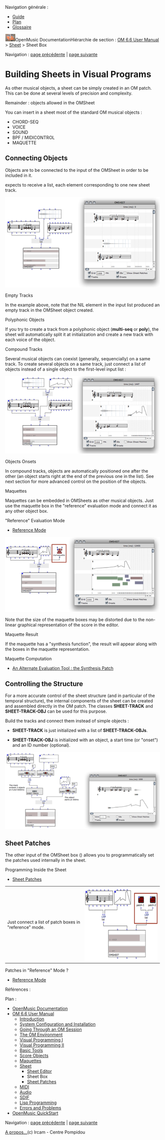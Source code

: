 <div id="tplf" class="tplPage">

<div id="tplh">

<span class="hidden">Navigation générale : </span>

  - [<span>Guide</span>](OM-Documentation.md)
  - [<span>Plan</span>](OM-Documentation_1.md)
  - [<span>Glossaire</span>](OM-Documentation_2.md)

</div>

<div id="tplt">

![empty.gif](../tplRes/page/empty.gif)![logoom1.png](../res/logoom1.png)<span class="tplTi">OpenMusic
Documentation</span><span class="sw_outStack_navRoot"><span class="hidden">Hiérarchie
de section : </span>[<span>OM 6.6 User
Manual</span>](OM-User-Manual.md)<span class="stkSep"> \>
</span>[<span>Sheet</span>](Sheet.md)<span class="stkSep"> \>
</span><span class="stkSel_yes"><span>Sheet Box</span></span></span>

</div>

<div class="tplNav">

<span class="hidden">Navigation : </span>[<span>page
précédente</span>](Sheet-Editor.md "page précédente(Sheet Editor)")<span class="hidden">
| </span>[<span>page
suivante</span>](Sheet-Patch.md "page suivante(Sheet Patches)")

</div>

<div id="tplc" class="tplc_out_yes">

<div style="text-align: center;">



</div>

<div class="headCo">

# <span>Building Sheets in Visual Programs</span>

<div class="headCo_co">

<div>

<div class="infobloc">

<div class="txt">

As other musical objects, a sheet can be simply created in an OM patch.
This can be done at several levels of precision and complexity.

</div>

</div>

<div class="bloc complement">

<div class="bloc_ti complement_ti">

<span>Remainder : objects allowed in the OMSheet</span>

</div>

<div class="txt">

You can insert in a sheet most of the standard OM musical objects :

  - <span>CHORD-SEQ</span>
  - <span>VOICE</span>
  - <span>SOUND</span>
  - <span>BPF / MIDICONTROL</span>
  - <span>MAQUETTE</span>

</div>

</div>

<div class="part">

## <span>Connecting Objects</span>

<div class="part_co">

<div class="infobloc">

<div class="txt">

Objects are to be connected to the input of the OMSheet in order to be
included in it.

expects to receive a list, each element corresponding to one new sheet
track.

</div>

<div class="caption">

<div class="caption_co">

[![make-sheet\_1.png](../res/make-sheet_1.png)](../res/make-sheet.png "Cliquez pour agrandir")

</div>

</div>

</div>

<div class="bloc note">

<div class="bloc_ti note_ti">

<span>Empty Tracks</span>

</div>

<div class="txt">

In the example above, note that the NIL element in the input list
produced an empty track in the OMSheet object created.

</div>

</div>

<div class="bloc complement">

<div class="bloc_ti complement_ti">

<span>Polyphonic Objects</span>

</div>

<div class="txt">

If you try to create a track from a polyphonic object (**multi-seq** or
**poly**), the sheet will automatically split it at initialization and
create a new track with each voice of the object.

</div>

</div>

<div class="infobloc">

<div class="infobloc_ti">

<span>Compound Tracks</span>

</div>

<div class="txt">

Several musical objects can coexist (generally, sequencially) on a same
track. To create several objects on a same track, just connect a list of
objects instead of a single object to the first-level input list :

</div>

<div class="caption">

<div class="caption_co">

[![make-sheet-2\_1.png](../res/make-sheet-2_1.png)](../res/make-sheet-2.png "Cliquez pour agrandir")

</div>

</div>

</div>

<div class="bloc note">

<div class="bloc_ti note_ti">

<span>Objects Onsets</span>

</div>

<div class="txt">

In compound tracks, objects are automatically positioned one after the
other (an object starts right at the end of the previous one in the
list). See next section for more advanced control on the position of the
objects.

</div>

</div>

<div class="bloc complement">

<div class="bloc_ti complement_ti">

<span>Maquettes</span>

</div>

<div class="txt">

Maquettes can be embedded in OMSheets as other musical objects. Just use
the maquette box in the "reference" evaluation mode and connect it as
any other object box.

</div>

<div class="linkSet">

<div class="linkSet_ti">

<span>"Reference" Evaluation Mode</span>

</div>

<div class="linkUL">

  - [<span>Reference Mode</span>](RefMode.md)

</div>

</div>

<div class="caption">

<div class="caption_co">

[![sheet-maq\_1.png](../res/sheet-maq_1.png)](../res/sheet-maq.png "Cliquez pour agrandir")

</div>

</div>

<div class="txt">

Note that the size of the maquette boxes may be distorted due to the
non-linear graphical representation of the score in the editor.

</div>

</div>

<div class="bloc complement">

<div class="bloc_ti complement_ti">

<span>Maquette Result</span>

</div>

<div class="txt">

If the maquette has a "synthesis function", the result will appear along
with the boxes in the maquette representation.

</div>

<div class="linkSet">

<div class="linkSet_ti">

<span>Maquette Computation</span>

</div>

<div class="linkUL">

  - [<span>An Alternate Evaluation Tool : the Synthesis
    Patch</span>](Synthpatchprog.md)

</div>

</div>

</div>

</div>

</div>

<div class="part">

## <span>Controlling the Structure</span>

<div class="part_co">

<div class="infobloc">

<div class="txt">

For a more accurate control of the sheet structure (and in particular of
the temporal structure), the internal components of the sheet can be
created and assembled directly in the OM patch. The classes
**SHEET-TRACK** and **SHEET-TRACK-OBJ** can be used for this purpose.

Build the tracks and connect them instead of simple objects :

  - **SHEET-TRACK** is just initialized with a list of
    **SHEET-TRACK-OBJs**.

  - **SHEET-TRACK-OBJ** is initialized with an object, a start time (or
    "onset") and an ID number (optional).

</div>

<div class="caption">

<div class="caption_co">

[![sheet-track-objs\_1.png](../res/sheet-track-objs_1.png)](../res/sheet-track-objs.png "Cliquez pour agrandir")

</div>

</div>

</div>

</div>

</div>

<div class="part">

## <span>Sheet Patches</span>

<div class="part_co">

<div class="infobloc">

<div class="txt">

The other input of the OMSheet box () allows you to programmatically set
the patches used internally in the sheet.

</div>

<div class="linkSet">

<div class="linkSet_ti">

<span>Programming Inside the Sheet</span>

</div>

<div class="linkUL">

  - [<span>Sheet Patches</span>](Sheet-Patch.md)

</div>

</div>

<div class="txtRes">

<table>
<colgroup>
<col style="width: 50%" />
<col style="width: 50%" />
</colgroup>
<tbody>
<tr class="odd">
<td><div class="dk_txtRes_txt txt">
<p>Just connect a list of patch boxes in "reference" mode.</p>
</div></td>
<td><div class="caption">
<div class="caption_co">
<a href="../res/sheet-patch-box.png" class="overLnk" title="Cliquez pour agrandir"><img src="../res/sheet-patch-box_1.png" width="300" height="241" alt="sheet-patch-box_1.png" /></a>
</div>
</div></td>
</tr>
</tbody>
</table>

</div>

<div class="linkSet">

<div class="linkSet_ti">

<span>Patches in "Reference" Mode ?</span>

</div>

<div class="linkUL">

  - [<span>Reference Mode</span>](RefMode.md)

</div>

</div>

</div>

</div>

</div>

</div>

</div>

</div>

<span class="hidden">Références : </span>

</div>

<div id="tplo" class="tplo_out_yes">

<div class="tplOTp">

<div class="tplOBm">

<div id="mnuFrm">

<span class="hidden">Plan :</span>

<div id="mnuFrmUp" onmouseout="menuScrollTiTask.fSpeed=0;" onmouseover="if(menuScrollTiTask.fSpeed&gt;=0) {menuScrollTiTask.fSpeed=-2; scTiLib.addTaskNow(menuScrollTiTask);}" onclick="menuScrollTiTask.fSpeed-=2;" style="display: none;">

<span id="mnuFrmUpLeft">[](#)</span><span id="mnuFrmUpCenter"></span><span id="mnuFrmUpRight"></span>

</div>

<div id="mnuScroll">

  - [<span>OpenMusic Documentation</span>](OM-Documentation.md)
  - [<span>OM 6.6 User Manual</span>](OM-User-Manual.md)
      - [<span>Introduction</span>](00-Sommaire.md)
      - [<span>System Configuration and
        Installation</span>](Installation.md)
      - [<span>Going Through an OM Session</span>](Goingthrough.md)
      - [<span>The OM Environment</span>](Environment.md)
      - [<span>Visual Programming I</span>](BasicVisualProgramming.md)
      - [<span>Visual Programming
        II</span>](AdvancedVisualProgramming.md)
      - [<span>Basic Tools</span>](BasicObjects.md)
      - [<span>Score Objects</span>](ScoreObjects.md)
      - [<span>Maquettes</span>](Maquettes.md)
      - [<span>Sheet</span>](Sheet.md)
          - [<span>Sheet Editor</span>](Sheet-Editor.md)
          - <span id="i3" class="outLeftSel_yes"><span>Sheet
            Box</span></span>
          - [<span>Sheet Patches</span>](Sheet-Patch.md)
      - [<span>MIDI</span>](MIDI.md)
      - [<span>Audio</span>](Audio.md)
      - [<span>SDIF</span>](SDIF.md)
      - [<span>Lisp Programming</span>](Lisp.md)
      - [<span>Errors and Problems</span>](errors.md)
  - [<span>OpenMusic QuickStart</span>](QuickStart-Chapters.md)

</div>

<div id="mnuFrmDown" onmouseout="menuScrollTiTask.fSpeed=0;" onmouseover="if(menuScrollTiTask.fSpeed&lt;=0) {menuScrollTiTask.fSpeed=2; scTiLib.addTaskNow(menuScrollTiTask);}" onclick="menuScrollTiTask.fSpeed+=2;" style="display: none;">

<span id="mnuFrmDownLeft">[](#)</span><span id="mnuFrmDownCenter"></span><span id="mnuFrmDownRight"></span>

</div>

</div>

</div>

</div>

</div>

<div class="tplNav">

<span class="hidden">Navigation : </span>[<span>page
précédente</span>](Sheet-Editor.md "page précédente(Sheet Editor)")<span class="hidden">
| </span>[<span>page
suivante</span>](Sheet-Patch.md "page suivante(Sheet Patches)")

</div>

<div id="tplb">

[<span>A propos...</span>](OM-Documentation_3.md)(c) Ircam - Centre
Pompidou

</div>

</div>
